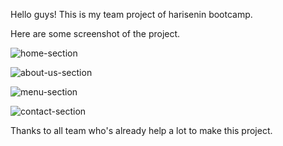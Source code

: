Hello guys! This is my team project of harisenin bootcamp.

Here are some screenshot of the project.

![home-section](https://github.com/atlantaferell/TKCaffe/assets/155027564/88ebdf27-a588-4284-ac26-7dbbe2f8d7eb)

![about-us-section](https://github.com/atlantaferell/TKCaffe/assets/155027564/55ef57b0-1daa-4f6c-8452-6f02e56bac97)

![menu-section](https://github.com/atlantaferell/TKCaffe/assets/155027564/eddfcb99-607a-4cac-8b60-04fa3c19d1eb)

![contact-section](https://github.com/atlantaferell/TKCaffe/assets/155027564/0ca437b5-35f1-4c94-812b-f3ad48656838)

Thanks to all team who's already help a lot to make this project. 
